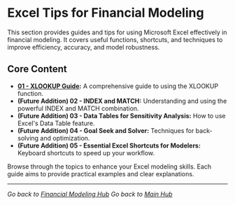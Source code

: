 # Excel Tips for Financial Modeling

This section provides guides and tips for using Microsoft Excel effectively in financial modeling. It covers useful functions, shortcuts, and techniques to improve efficiency, accuracy, and model robustness.

## Core Content

*   **[01 - XLOOKUP Guide](./01_XLOOKUP_Guide.md):** A comprehensive guide to using the XLOOKUP function.
*   **(Future Addition) 02 - INDEX and MATCH:** Understanding and using the powerful INDEX and MATCH combination.
*   **(Future Addition) 03 - Data Tables for Sensitivity Analysis:** How to use Excel's Data Table feature.
*   **(Future Addition) 04 - Goal Seek and Solver:** Techniques for back-solving and optimization.
*   **(Future Addition) 05 - Essential Excel Shortcuts for Modelers:** Keyboard shortcuts to speed up your workflow.

Browse through the topics to enhance your Excel modeling skills. Each guide aims to provide practical examples and clear explanations.

---

*Go back to [Financial Modeling Hub](../index.html)*
*Go back to [Main Hub](../../home.html)*
